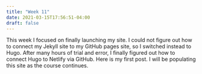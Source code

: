 ```yaml
---
title: "Week 11"
date: 2021-03-15T17:56:51-04:00
draft: false
---
```


This week I focused on finally launching my site. I could not figure out how to connect my Jekyll site to my GitHub pages site, so I switched instead to Hugo. After many hours of trial and error, I finally figured out how to connect Hugo to Netlify via GitHub. Here is my first post. I will be populating this site as the course continues.

